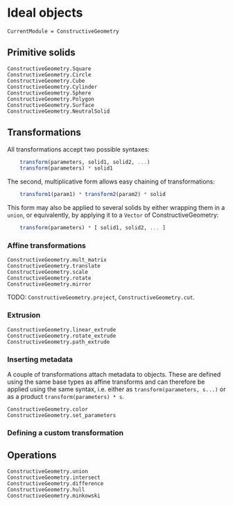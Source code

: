 # Ideal objects
```@meta
CurrentModule = ConstructiveGeometry
```

## Primitive solids

```@docs
ConstructiveGeometry.Square
ConstructiveGeometry.Circle
ConstructiveGeometry.Cube
ConstructiveGeometry.Cylinder
ConstructiveGeometry.Sphere
ConstructiveGeometry.Polygon
ConstructiveGeometry.Surface
ConstructiveGeometry.NeutralSolid
```

## Transformations

All transformations accept two possible syntaxes:
```julia
    transform(parameters, solid1, solid2, ...)
    transform(parameters) * solid1
```
The second, multiplicative form allows easy chaining of transformations:
```julia
    transform1(param1) * transform2(param2) * solid
```
This form may also be applied to several solids by either wrapping them in a
`union`, or equivalently, by applying it to a `Vector` of ConstructiveGeometry:
```julia
    transform(parameters) * [ solid1, solid2, ... ]
```

### Affine transformations
```@docs
ConstructiveGeometry.mult_matrix
ConstructiveGeometry.translate
ConstructiveGeometry.scale
ConstructiveGeometry.rotate
ConstructiveGeometry.mirror
```

TODO: `ConstructiveGeometry.project`, `ConstructiveGeometry.cut`.

### Extrusion
```@docs
ConstructiveGeometry.linear_extrude
ConstructiveGeometry.rotate_extrude
ConstructiveGeometry.path_extrude
```

### Inserting metadata

A couple of transformations attach metadata to objects.
These are defined using the same base types as affine transforms
and can therefore be applied using the same syntax,
i.e. either as `transform(parameters, s...)`
or as a product `transform(parameters) * s`.

```@docs
ConstructiveGeometry.color
ConstructiveGeometry.set_parameters
```

### Defining a custom transformation

## Operations
```@docs
ConstructiveGeometry.union
ConstructiveGeometry.intersect
ConstructiveGeometry.difference
ConstructiveGeometry.hull
ConstructiveGeometry.minkowski
```
